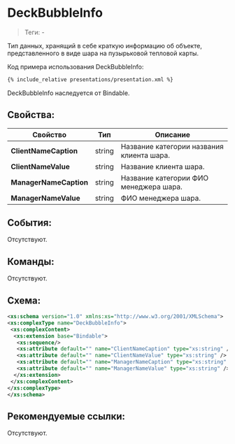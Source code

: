 # DeckBubbleInfo
> Теги: -

Тип данных, хранящий в себе краткую информацию об объекте, представленного в виде шара на пузырьковой тепловой карты.

Код примера использования DeckBubbleInfo:

```xml
{% include_relative presentations/presentation.xml %}
```

DeckBubbleInfo наследуется от Bindable.


## Свойства:

| **Свойство**                  | **Тип**                     | **Описание**                             |
| ----------------------------- | --------------------------- | ---------------------------------------- |
| **ClientNameCaption**         | string                      | Название категории названия клиента шара.|
| **ClientNameValue**           | string                      | Название клиента шара.                   |
| **ManagerNameCaption**        | string                      | Название категории ФИО менеджера шара.   |
| **ManagerNameValue**          | string                      | ФИО менеджера шара.                      |



## События:

Отсутствуют.


## Команды:

Отсутствуют.


## Схема:

```xml
<xs:schema version="1.0" xmlns:xs="http://www.w3.org/2001/XMLSchema">
<xs:complexType name="DeckBubbleInfo">
 <xs:complexContent>
  <xs:extension base="Bindable">
   <xs:sequence/>
   <xs:attribute default="" name="ClientNameCaption" type="xs:string" />
   <xs:attribute default="" name="ClientNameValue" type="xs:string" />
   <xs:attribute default="" name="ManagerNameCaption" type="xs:string" />
   <xs:attribute default="" name="ManagerNameValue" type="xs:string" />
  </xs:extension>
 </xs:complexContent>
</xs:complexType>
</xs:schema>
```


## Рекомендуемые ссылки:

Отсутствуют.

